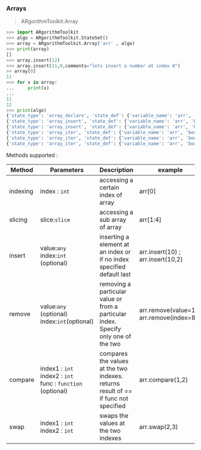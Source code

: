### Arrays

> ARgorithmToolkit.Array

```python
>>> import ARgorithmToolkit
>>> algo = ARgorithmToolkit.StateSet()
>>> array = ARgorithmToolkit.Array('arr' , algo)
>>> print(array)
[]
>>> array.insert(12)
>>> array.insert(11,0,comments="lets insert a number at index 0")
>> array[0]
11
>>> for x in array:
...     print(x)
... 
11
12
>>> print(algo)
{'state_type': 'array_declare', 'state_def': {'variable_name': 'arr', 'body': [12]}, 'comments': ''}
{'state_type': 'array_insert', 'state_def': {'variable_name': 'arr', 'body': [12], 'element': 12, 'index': 1}, 'comments': ''}
{'state_type': 'array_insert', 'state_def': {'variable_name': 'arr', 'body': [11, 12], 'element': 11, 'index': 0}, 'comments': 'lets insert a number at index 0'}
{'state_type': 'array_iter', 'state_def': {'variable_name': 'arr', 'body': [11, 12], 'index': 0}, 'comments': ''}
{'state_type': 'array_iter', 'state_def': {'variable_name': 'arr', 'body': [11, 12], 'index': 0}, 'comments': ''}
{'state_type': 'array_iter', 'state_def': {'variable_name': 'arr', 'body': [11, 12], 'index': 1}, 'comments': ''}

```

Methods supported :

| Method   | Parameters                                                   | Description                                                  | example                                       |
| -------- | ------------------------------------------------------------ | ------------------------------------------------------------ | --------------------------------------------- |
| indexing | index : `int`                                                | accessing a certain index of array                           | arr[0]                                        |
| slicing  | slice:`slice`                                                | accessing a sub array of array                               | arr[1:4]                                      |
| insert   | value:`any`<br/> index:`int` (optional)                      | inserting a element at an index or if no index specified default last | arr.insert(10) ;<br />arr.insert(10,2)        |
| remove   | value:`any` (optional)<br />index:`int`(optional)            | removing a particular value or from a particular index. Specify only one of the two | arr.remove(value=10)<br />arr.remove(index=8) |
| compare  | index1 : `int`<br />index2 : `int`<br />func : `function` (optional) | compares the values at the two indexes. returns result of == if func not specified | arr.compare(1,2)                              |
| swap     | index1 : `int`<br />index2 : `int`                           | swaps the values at the two indexes                          | arr.swap(2,3)                                 |

